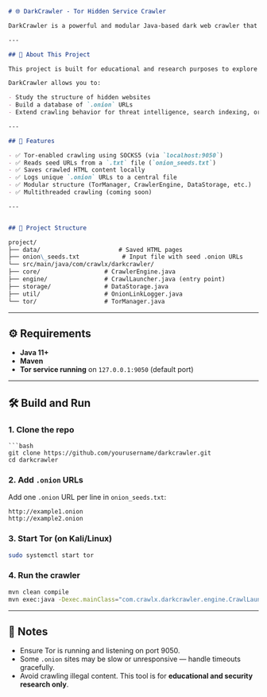 ```markdown
# 🌐 DarkCrawler - Tor Hidden Service Crawler

DarkCrawler is a powerful and modular Java-based dark web crawler that uses the Tor network to fetch and recursively explore `.onion` sites. It supports multithreaded crawling, seed URL input, and HTML/data saving capabilities — perfect for dark web researchers and cyber threat intelligence professionals.

---

## 📖 About This Project

This project is built for educational and research purposes to explore and understand how hidden services operate on the Tor network. It demonstrates how `.onion` websites can be programmatically discovered, parsed, and stored using Java, OkHttp, and Tor SOCKS5 proxies.

DarkCrawler allows you to:

- Study the structure of hidden websites
- Build a database of `.onion` URLs
- Extend crawling behavior for threat intelligence, search indexing, or malware hunting (with caution and legality in mind)

---

## 🚀 Features

- ✅ Tor-enabled crawling using SOCKS5 (via `localhost:9050`)
- ✅ Reads seed URLs from a `.txt` file (`onion_seeds.txt`)
- ✅ Saves crawled HTML content locally
- ✅ Logs unique `.onion` URLs to a central file
- ✅ Modular structure (TorManager, CrawlerEngine, DataStorage, etc.)
- ✅ Multithreaded crawling (coming soon)

---



```
```markdown
## 📂 Project Structure

project/
├── data/                      # Saved HTML pages
├── onion\_seeds.txt            # Input file with seed .onion URLs
└── src/main/java/com/crawlx/darkcrawler/
├── core/                  # CrawlerEngine.java
├── engine/                # CrawlLauncher.java (entry point)
├── storage/               # DataStorage.java
├── util/                  # OnionLinkLogger.java
└── tor/                   # TorManager.java
```

---

## ⚙️ Requirements

- **Java 11+**
- **Maven**
- **Tor service running** on `127.0.0.1:9050` (default port)

---

## 🛠️ Build and Run

### 1. Clone the repo
````
```bash
git clone https://github.com/yourusername/darkcrawler.git
cd darkcrawler
````

### 2. Add `.onion` URLs

Add one `.onion` URL per line in `onion_seeds.txt`:

```text
http://example1.onion
http://example2.onion
```

### 3. Start Tor (on Kali/Linux)

```bash
sudo systemctl start tor
```

### 4. Run the crawler

```bash
mvn clean compile
mvn exec:java -Dexec.mainClass="com.crawlx.darkcrawler.engine.CrawlLauncher"
```

---

## 📌 Notes

* Ensure Tor is running and listening on port 9050.
* Some `.onion` sites may be slow or unresponsive — handle timeouts gracefully.
* Avoid crawling illegal content. This tool is for **educational and security research only**.


